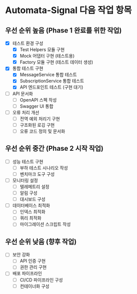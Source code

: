 # Automata-Signal 다음 작업 항목

## 우선 순위 높음 (Phase 1 완료를 위한 작업)

- [x] 테스트 환경 구성
  - [x] Test Helpers 모듈 구현
  - [x] Mock 어댑터 구현 (테스트용)
  - [x] Factory 모듈 구현 (테스트 데이터 생성)

- [x] 통합 테스트 구현
  - [x] MessageService 통합 테스트
  - [x] SubscriptionService 통합 테스트
  - [x] API 엔드포인트 테스트 (구현 대기)

- [ ] API 문서화
  - [ ] OpenAPI 스펙 작성
  - [ ] Swagger UI 통합

- [ ] 오류 처리 개선
  - [ ] 전역 예외 처리기 구현
  - [ ] 구조화된 로깅 구현
  - [ ] 오류 코드 정의 및 문서화

## 우선 순위 중간 (Phase 2 시작 작업)

- [ ] 성능 테스트 구현
  - [ ] 부하 테스트 시나리오 작성
  - [ ] 벤치마크 도구 구성

- [ ] 모니터링 설정
  - [ ] 텔레메트리 설정
  - [ ] 알림 구성
  - [ ] 대시보드 구성

- [ ] 데이터베이스 최적화
  - [ ] 인덱스 최적화
  - [ ] 쿼리 최적화
  - [ ] 마이그레이션 스크립트 작성

## 우선 순위 낮음 (향후 작업)

- [ ] 보안 강화
  - [ ] API 인증 구현
  - [ ] 권한 관리 구현

- [ ] 배포 파이프라인
  - [ ] CI/CD 파이프라인 구성
  - [ ] 컨테이너화 구성